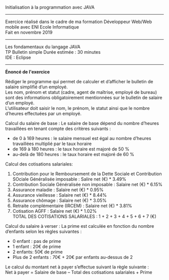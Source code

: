 Initialisation à la programmation avec JAVA 
*******************************************
Exercice réalisé dans le cadre de ma formation Développeur Web/Web mobile avec ENI Ecole Informatique  
Fait en novembre 2019
*******************************************
Les fondamentaux du langage JAVA   
TP Bulletin simple 
Durée estimée : 30 minutes  
IDE : Eclipse  
*******************************************
__Énoncé de l'exercice__

Rédiger le programme qui permet de calculer et d’afficher le bulletin de salaire simplifié
d’un employé.  
Les nom, prénom et statut (cadre, agent de maîtrise, employé de bureau) sont des
informations obligatoirement mentionnées sur le bulletin de salaire d’un employé.  
L’utilisateur doit saisir le nom, le prénom, le statut ainsi que le nombre d’heures effectuées
par un employé.  

Calcul du salaire de base :
Le salaire de base dépend du nombre d’heures travaillées en tenant compte des critères
suivants :
- de 0 à 169 heures : le salaire mensuel est égal au nombre d’heures travaillées
multiplié par le taux horaire
- de 169 à 180 heures : le taux horaire est majoré de 50 %
- au-delà de 180 heures : le taux horaire est majoré de 60 %

Calcul des cotisations salariales:
1. Contribution pour le Remboursement de la Dette Sociale et Contribution SOciale Généralisée imposable : Salire net (€) * 3.49%
2. Contribution Sociale Généralisée non imposable : Salaire net (€) * 6.15%  
3. Assurance maladie : Salaire net (€) * 0.95%  
4. Assurance vieillesse : Salaire net (€) * 8.44%  
5. Assurance chômage : Salaire net (€) * 3.05%  
6. Retraite complémentaire (IRCEM) : Salaire net (€) * 3.81%  
7. Cotisation AGFF : Salaire net (€) * 1.02%  
TOTAL DES COTISATIONS SALARIALES : 1 + 2 + 3 + 4 + 5 + 6 + 7 (€)


Calcul du salaire à verser :
La prime est calculée en fonction du nombre d’enfants selon les règles suivantes :  
- 0 enfant : pas de prime  
- 1 enfant : 20€ de prime  
- 2 enfants: 50€ de prime  
- Plus de 2 enfants : 70€ + 20€ par enfants au-dessus de 2  

Le calcul du montant net à payer s’effectue suivant la règle suivante :  
Net à payer = Salaire de base – Total des cotisations salariales + Prime
